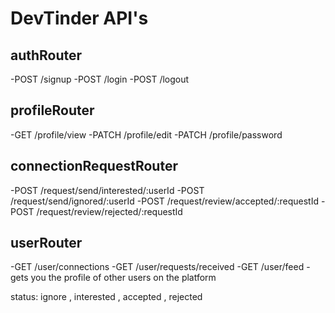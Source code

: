 # DevTinder API's

## authRouter
-POST  /signup
-POST  /login
-POST  /logout

## profileRouter
-GET   /profile/view
-PATCH /profile/edit
-PATCH /profile/password

## connectionRequestRouter
-POST  /request/send/interested/:userId
-POST  /request/send/ignored/:userId
-POST  /request/review/accepted/:requestId
-POST  /request/review/rejected/:requestId

## userRouter
-GET   /user/connections
-GET   /user/requests/received
-GET   /user/feed        - gets you the profile of other users on the platform 


status: ignore , interested , accepted , rejected 

